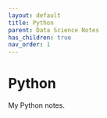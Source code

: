 ```yaml
---
layout: default
title: Python
parent: Data Science Notes
has_children: true
nav_order: 1
---
```


# Python

My Python notes.

